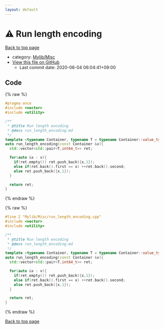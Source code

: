 ```yaml
---
layout: default
---
```


<!-- mathjax config similar to math.stackexchange -->
<script type="text/javascript" async
  src="https://cdnjs.cloudflare.com/ajax/libs/mathjax/2.7.5/MathJax.js?config=TeX-MML-AM_CHTML">
</script>
<script type="text/x-mathjax-config">
  MathJax.Hub.Config({
    TeX: { equationNumbers: { autoNumber: "AMS" }},
    tex2jax: {
      inlineMath: [ ['$','$'] ],
      processEscapes: true
    },
    "HTML-CSS": { matchFontHeight: false },
    displayAlign: "left",
    displayIndent: "2em"
  });
</script>

<script type="text/javascript" src="https://cdnjs.cloudflare.com/ajax/libs/jquery/3.4.1/jquery.min.js"></script>
<script src="https://cdn.jsdelivr.net/npm/jquery-balloon-js@1.1.2/jquery.balloon.min.js" integrity="sha256-ZEYs9VrgAeNuPvs15E39OsyOJaIkXEEt10fzxJ20+2I=" crossorigin="anonymous"></script>
<script type="text/javascript" src="../../../assets/js/copy-button.js"></script>
<link rel="stylesheet" href="../../../assets/css/copy-button.css" />


# :warning: Run length encoding

<a href="../../../index.html">Back to top page</a>

* category: <a href="../../../index.html#3aaad417c82174440088b5eea559262a">Mylib/Misc</a>
* <a href="{{ site.github.repository_url }}/blob/master/Mylib/Misc/run_length_encoding.cpp">View this file on GitHub</a>
    - Last commit date: 2020-06-04 06:04:41+09:00




## Code

<a id="unbundled"></a>
{% raw %}
```cpp
#pragma once
#include <vector>
#include <utility>

/**
 * @title Run length encoding
 * @docs run_length_encoding.md
 */
template <typename Container, typename T = typename Container::value_type>
auto run_length_encoding(const Container &v){
  std::vector<std::pair<T,int64_t>> ret;

  for(auto &x : v){
    if(ret.empty()) ret.push_back({x,1});
    else if(ret.back().first == x) ++ret.back().second;
    else ret.push_back({x,1});
  }

  return ret;
}

```
{% endraw %}

<a id="bundled"></a>
{% raw %}
```cpp
#line 2 "Mylib/Misc/run_length_encoding.cpp"
#include <vector>
#include <utility>

/**
 * @title Run length encoding
 * @docs run_length_encoding.md
 */
template <typename Container, typename T = typename Container::value_type>
auto run_length_encoding(const Container &v){
  std::vector<std::pair<T,int64_t>> ret;

  for(auto &x : v){
    if(ret.empty()) ret.push_back({x,1});
    else if(ret.back().first == x) ++ret.back().second;
    else ret.push_back({x,1});
  }

  return ret;
}

```
{% endraw %}

<a href="../../../index.html">Back to top page</a>

